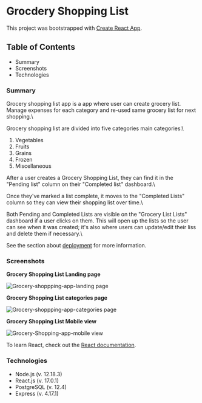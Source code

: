 # Grocdery Shopping List

This project was bootstrapped with [Create React App](https://github.com/facebook/create-react-app).

## Table of Contents

- Summary
- Screenshots
- Technologies


### Summary

Grocery shopping list app is a app where user can create grocery  list. Manage expenses for each category and re-used same grocery list for next shopping.\

Grocery shopping list are divided into five categories main categories:\
1. Vegetables
2. Fruits
3. Grains
4. Frozen
5. Miscellaneous  

After a user creates a Grocery Shopping List, they can find it in the "Pending list" column on their "Completed list" dashboard.\

Once they've marked a list complete, it moves to the "Completed Lists" column so they can view their shopping list over time.\

Both Pending and Completed Lists are visible on the "Grocery List Lists" dashboard if a user clicks on them. This will open up the lists so the user can see when it was created; it's also where users can update/edit their liss and delete them if necessary.\


See the section about [deployment](https://facebook.github.io/create-react-app/docs/deployment) for more information.

### Screenshots

**Grocery Shopping List Landing page**

![Grocery-shoppping-app-landing page](https://user-images.githubusercontent.com/63766164/105196349-c3e6bc80-5af8-11eb-86ff-97c06168c5f2.PNG)


**Grocery Shopping List categories page**

![Grocery-shoppping-app-categories page](https://user-images.githubusercontent.com/63766164/105196596-07d9c180-5af9-11eb-99cb-d80072773243.PNG)

**Grocery Shopping List Mobile view**

![Grocery-Shopping-app-mobile view](https://user-images.githubusercontent.com/63766164/105196875-4d968a00-5af9-11eb-98e8-e9670892297b.PNG)

To learn React, check out the [React documentation](https://reactjs.org/).

### Technologies

- Node.js (v. 12.18.3)
- React.js (v. 17.0.1)
- PostgreSQL (v. 12.4)
- Express (v. 4.17.1)

